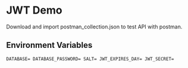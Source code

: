 # JWT Demo

Download and import postman_collection.json to test API with postman.

## Environment Variables

`
DATABASE=
DATABASE_PASSWORD=
SALT=
JWT_EXPIRES_DAY=
JWT_SECRET=
`
